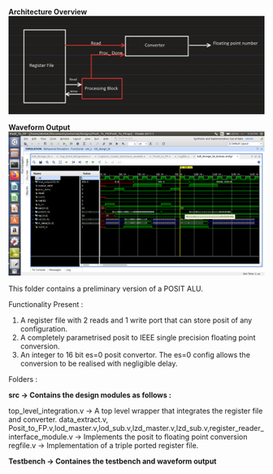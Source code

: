 
__Architecture Overview__
![Architecture Block Diagram](https://github.com/ARamachandran2000/universal-hw/blob/main/posit_to_fp_conversion/Register%20File.png)


__Waveform Output__
![Waveform](https://github.com/ARamachandran2000/universal-hw/blob/main/posit_to_fp_conversion/Waveform%20of%20Posit%20to%20FP.png)




This folder contains a preliminary version of a POSIT ALU.

Functionality Present : 

1. A register file with 2 reads and 1 write port that can store posit of any configuration.
2. A completely parametrised posit to IEEE single precision floating point conversion.
3. An integer to 16 bit es=0 posit convertor. The es=0 config allows the conversion to be realised with negligible delay.


Folders : 

__src -> Contains the design modules as follows :__

top_level_integration.v -> A top level wrapper that integrates the register file and converter.
data_extract.v, Posit_to_FP.v,lod_master.v,lod_sub.v,lzd_master.v,lzd_sub.v,register_reader_interface_module.v -> Implements the posit to floating point conversion
regfile.v -> Implementation of a triple ported register file.

__Testbench -> Containes the testbench and waveform output__ 

